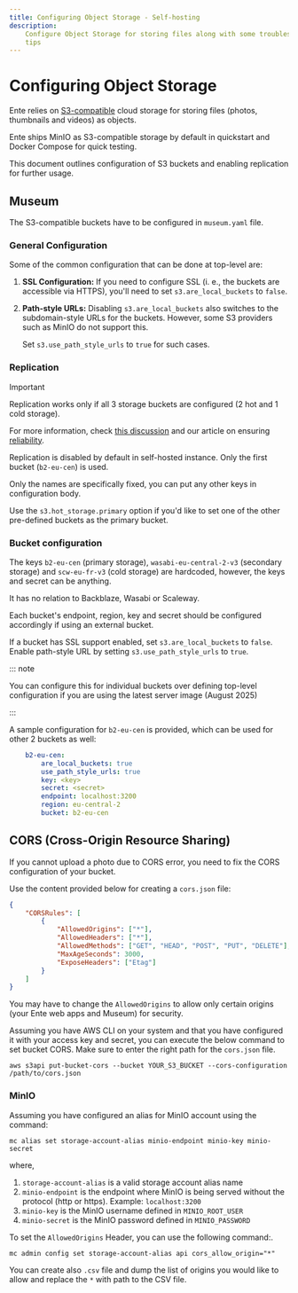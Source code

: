 ```yaml
---
title: Configuring Object Storage - Self-hosting
description:
    Configure Object Storage for storing files along with some troubleshooting
    tips
---
```


# Configuring Object Storage

Ente relies on [S3-compatible](https://docs.aws.amazon.com/s3/) cloud storage
for storing files (photos, thumbnails and videos) as objects.

Ente ships MinIO as S3-compatible storage by default in quickstart and Docker
Compose for quick testing.

This document outlines configuration of S3 buckets and enabling replication for
further usage.

## Museum

The S3-compatible buckets have to be configured in `museum.yaml` file.

### General Configuration

Some of the common configuration that can be done at top-level are:

1. **SSL Configuration:** If you need to configure SSL (i. e., the buckets are
   accessible via HTTPS), you'll need to set `s3.are_local_buckets` to `false`.
2. **Path-style URLs:** Disabling `s3.are_local_buckets` also switches to the
   subdomain-style URLs for the buckets. However, some S3 providers such as
   MinIO do not support this.

    Set `s3.use_path_style_urls` to `true` for such cases.

### Replication

> [!IMPORTANT]
>
> Replication works only if all 3 storage buckets are configured (2 hot and 1
> cold storage).
>
> For more information, check
> [this discussion](https://github.com/ente-io/ente/discussions/3167#discussioncomment-10585970)
> and our article on ensuring [reliability](https://ente.io/reliability/).

Replication is disabled by default in self-hosted instance. Only the first
bucket (`b2-eu-cen`) is used.

Only the names are specifically fixed, you can put any other keys in
configuration body.

Use the `s3.hot_storage.primary` option if you'd like to set one of the other
pre-defined buckets as the primary bucket.

### Bucket configuration

The keys `b2-eu-cen` (primary storage), `wasabi-eu-central-2-v3` (secondary
storage) and `scw-eu-fr-v3` (cold storage) are hardcoded, however, the keys and
secret can be anything.

It has no relation to Backblaze, Wasabi or Scaleway.

Each bucket's endpoint, region, key and secret should be configured accordingly
if using an external bucket.

If a bucket has SSL support enabled, set `s3.are_local_buckets` to `false`. Enable path-style URL by setting `s3.use_path_style_urls` to `true`.

::: note

You can configure this for individual buckets over defining top-level configuration if you are using the latest server image (August 2025)

:::

A sample configuration for `b2-eu-cen` is provided, which can be used for other 2 buckets as well:

``` yaml
    b2-eu-cen:
        are_local_buckets: true
        use_path_style_urls: true
        key: <key>
        secret: <secret>
        endpoint: localhost:3200
        region: eu-central-2
        bucket: b2-eu-cen
```

## CORS (Cross-Origin Resource Sharing)

If you cannot upload a photo due to CORS error, you need to fix the CORS
configuration of your bucket.

Use the content provided below for creating a `cors.json` file:

```json
{
    "CORSRules": [
        {
            "AllowedOrigins": ["*"],
            "AllowedHeaders": ["*"],
            "AllowedMethods": ["GET", "HEAD", "POST", "PUT", "DELETE"],
            "MaxAgeSeconds": 3000,
            "ExposeHeaders": ["Etag"]
        }
    ]
}
```

You may have to change the `AllowedOrigins` to allow only certain origins (your
Ente web apps and Museum) for security.

Assuming you have AWS CLI on your system and that you have configured it with
your access key and secret, you can execute the below command to set bucket
CORS. Make sure to enter the right path for the `cors.json` file.

```shell
aws s3api put-bucket-cors --bucket YOUR_S3_BUCKET --cors-configuration /path/to/cors.json
```

### MinIO

Assuming you have configured an alias for MinIO account using the command:

```shell
mc alias set storage-account-alias minio-endpoint minio-key minio-secret
```

where,

1. `storage-account-alias` is a valid storage account alias name
2. `minio-endpoint` is the endpoint where MinIO is being served without the
   protocol (http or https). Example: `localhost:3200`
3. `minio-key` is the MinIO username defined in `MINIO_ROOT_USER`
4. `minio-secret` is the MinIO password defined in `MINIO_PASSWORD`

To set the `AllowedOrigins` Header, you can use the following command:.

```shell
mc admin config set storage-account-alias api cors_allow_origin="*"
```

You can create also `.csv` file and dump the list of origins you would like to
allow and replace the `*` with path to the CSV file.
